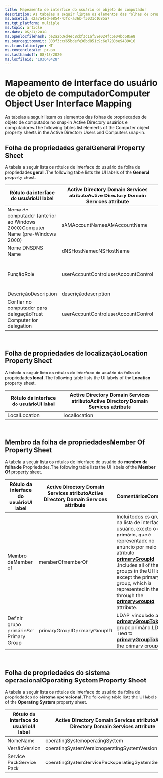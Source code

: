```yaml
---
title: Mapeamento de interface do usuário de objeto de computador
description: As tabelas a seguir listam os elementos das folhas de propriedades de objeto de computador no snap-in Active Directory usuários e computadores.
ms.assetid: e2a7a42d-e854-43fc-a36b-f3031c1685a7
ms.tgt_platform: multiple
ms.topic: article
ms.date: 05/31/2018
ms.openlocfilehash: de2a2b3ed4ec8cbf3c1af59e024fc5e04bc68ae8
ms.sourcegitcommit: 803f3ccd65bdefe36bd851b9c6e7280be9489016
ms.translationtype: MT
ms.contentlocale: pt-BR
ms.lasthandoff: 08/17/2020
ms.locfileid: "103640428"
---
```

# <a name="computer-object-user-interface-mapping"></a><span data-ttu-id="6662a-103">Mapeamento de interface do usuário de objeto de computador</span><span class="sxs-lookup"><span data-stu-id="6662a-103">Computer Object User Interface Mapping</span></span>

<span data-ttu-id="6662a-104">As tabelas a seguir listam os elementos das folhas de propriedades de objeto de computador no snap-in Active Directory usuários e computadores.</span><span class="sxs-lookup"><span data-stu-id="6662a-104">The following tables list elements of the Computer object property sheets in the Active Directory Users and Computers snap-in.</span></span>

## <a name="general-property-sheet"></a><span data-ttu-id="6662a-105">Folha de propriedades geral</span><span class="sxs-lookup"><span data-stu-id="6662a-105">General Property Sheet</span></span>

<span data-ttu-id="6662a-106">A tabela a seguir lista os rótulos de interface do usuário da folha de propriedades **geral** .</span><span class="sxs-lookup"><span data-stu-id="6662a-106">The following table lists the UI labels of the **General** property sheet.</span></span>



| <span data-ttu-id="6662a-107">Rótulo da interface do usuário</span><span class="sxs-lookup"><span data-stu-id="6662a-107">UI label</span></span>                         | <span data-ttu-id="6662a-108">Active Directory Domain Services atributo</span><span class="sxs-lookup"><span data-stu-id="6662a-108">Active Directory Domain Services attribute</span></span> | <span data-ttu-id="6662a-109">Comentários</span><span class="sxs-lookup"><span data-stu-id="6662a-109">Comments</span></span>                                         |
|----------------------------------|--------------------------------------------|--------------------------------------------------|
| <span data-ttu-id="6662a-110">Nome do computador (anterior ao Windows 2000)</span><span class="sxs-lookup"><span data-stu-id="6662a-110">Computer Name (pre-Windows 2000)</span></span> | <span data-ttu-id="6662a-111">sAMAccountName</span><span class="sxs-lookup"><span data-stu-id="6662a-111">sAMAccountName</span></span>                             |                                                  |
| <span data-ttu-id="6662a-112">Nome DNS</span><span class="sxs-lookup"><span data-stu-id="6662a-112">DNS Name</span></span>                         | <span data-ttu-id="6662a-113">dNSHostName</span><span class="sxs-lookup"><span data-stu-id="6662a-113">dNSHostName</span></span>                                |                                                  |
| <span data-ttu-id="6662a-114">Função</span><span class="sxs-lookup"><span data-stu-id="6662a-114">Role</span></span>                             | <span data-ttu-id="6662a-115">userAccountControl</span><span class="sxs-lookup"><span data-stu-id="6662a-115">userAccountControl</span></span>                         | <span data-ttu-id="6662a-116">Alterna um bit no bitmask userAccountControl.</span><span class="sxs-lookup"><span data-stu-id="6662a-116">Toggles a bit in the userAccountControl bitmask.</span></span> |
| <span data-ttu-id="6662a-117">Descrição</span><span class="sxs-lookup"><span data-stu-id="6662a-117">Description</span></span>                      | <span data-ttu-id="6662a-118">descrição</span><span class="sxs-lookup"><span data-stu-id="6662a-118">description</span></span>                                |                                                  |
| <span data-ttu-id="6662a-119">Confiar no computador para delegação</span><span class="sxs-lookup"><span data-stu-id="6662a-119">Trust Computer for delegation</span></span>    | <span data-ttu-id="6662a-120">userAccountControl</span><span class="sxs-lookup"><span data-stu-id="6662a-120">userAccountControl</span></span>                         | <span data-ttu-id="6662a-121">Alterna um bit no bitmask userAccountControl.</span><span class="sxs-lookup"><span data-stu-id="6662a-121">Toggles a bit in the userAccountControl bitmask.</span></span> |



 

## <a name="location-property-sheet"></a><span data-ttu-id="6662a-122">Folha de propriedades de localização</span><span class="sxs-lookup"><span data-stu-id="6662a-122">Location Property Sheet</span></span>

<span data-ttu-id="6662a-123">A tabela a seguir lista os rótulos de interface do usuário da folha de propriedades **local** .</span><span class="sxs-lookup"><span data-stu-id="6662a-123">The following table lists the UI labels of the **Location** property sheet.</span></span>



| <span data-ttu-id="6662a-124">Rótulo da interface do usuário</span><span class="sxs-lookup"><span data-stu-id="6662a-124">UI label</span></span> | <span data-ttu-id="6662a-125">Active Directory Domain Services atributo</span><span class="sxs-lookup"><span data-stu-id="6662a-125">Active Directory Domain Services attribute</span></span> |
|----------|--------------------------------------------|
| <span data-ttu-id="6662a-126">Local</span><span class="sxs-lookup"><span data-stu-id="6662a-126">Location</span></span> | <span data-ttu-id="6662a-127">local</span><span class="sxs-lookup"><span data-stu-id="6662a-127">location</span></span>                                   |



 

## <a name="member-of-property-sheet"></a><span data-ttu-id="6662a-128">Membro da folha de propriedades</span><span class="sxs-lookup"><span data-stu-id="6662a-128">Member Of Property Sheet</span></span>

<span data-ttu-id="6662a-129">A tabela a seguir lista os rótulos de interface de usuário do **membro da folha de** Propriedades.</span><span class="sxs-lookup"><span data-stu-id="6662a-129">The following table lists the UI labels of the **Member Of** property sheet.</span></span>



| <span data-ttu-id="6662a-130">Rótulo da interface do usuário</span><span class="sxs-lookup"><span data-stu-id="6662a-130">UI label</span></span>          | <span data-ttu-id="6662a-131">Active Directory Domain Services atributo</span><span class="sxs-lookup"><span data-stu-id="6662a-131">Active Directory Domain Services attribute</span></span> | <span data-ttu-id="6662a-132">Comentários</span><span class="sxs-lookup"><span data-stu-id="6662a-132">Comments</span></span>                                                                                                                                                                   |
|-------------------|--------------------------------------------|----------------------------------------------------------------------------------------------------------------------------------------------------------------------------|
| <span data-ttu-id="6662a-133">Membro de</span><span class="sxs-lookup"><span data-stu-id="6662a-133">Member of</span></span>         | <span data-ttu-id="6662a-134">memberOf</span><span class="sxs-lookup"><span data-stu-id="6662a-134">memberOf</span></span>                                   | <span data-ttu-id="6662a-135">Inclui todos os grupos na lista de interface do usuário, exceto o grupo primário, que é representado no anúncio por meio do atributo [**primaryGroupId**](/windows/desktop/ADSchema/a-primarygroupid) .</span><span class="sxs-lookup"><span data-stu-id="6662a-135">Includes all of the groups in the UI list, except the primary group, which is represented in the AD through the [**primaryGroupId**](/windows/desktop/ADSchema/a-primarygroupid) attribute.</span></span> |
| <span data-ttu-id="6662a-136">Definir grupo primário</span><span class="sxs-lookup"><span data-stu-id="6662a-136">Set Primary Group</span></span> | <span data-ttu-id="6662a-137">primaryGroupID</span><span class="sxs-lookup"><span data-stu-id="6662a-137">primaryGroupID</span></span>                             | <span data-ttu-id="6662a-138">LDAP: vinculado a [**primaryGroupToken**](/windows/desktop/ADSchema/a-primarygrouptoken) do grupo primário.</span><span class="sxs-lookup"><span data-stu-id="6662a-138">LDAP: Tied to [**primaryGroupToken**](/windows/desktop/ADSchema/a-primarygrouptoken) of the primary group.</span></span>                                                                                  |



 

## <a name="operating-system-property-sheet"></a><span data-ttu-id="6662a-139">Folha de propriedades do sistema operacional</span><span class="sxs-lookup"><span data-stu-id="6662a-139">Operating System Property Sheet</span></span>

<span data-ttu-id="6662a-140">A tabela a seguir lista os rótulos de interface do usuário da folha de propriedades do **sistema operacional** .</span><span class="sxs-lookup"><span data-stu-id="6662a-140">The following table lists the UI labels of the **Operating System** property sheet.</span></span>



| <span data-ttu-id="6662a-141">Rótulo da interface do usuário</span><span class="sxs-lookup"><span data-stu-id="6662a-141">UI label</span></span>     | <span data-ttu-id="6662a-142">Active Directory Domain Services atributo</span><span class="sxs-lookup"><span data-stu-id="6662a-142">Active Directory Domain Services attribute</span></span> |
|--------------|--------------------------------------------|
| <span data-ttu-id="6662a-143">Nome</span><span class="sxs-lookup"><span data-stu-id="6662a-143">Name</span></span>         | <span data-ttu-id="6662a-144">operatingSystem</span><span class="sxs-lookup"><span data-stu-id="6662a-144">operatingSystem</span></span>                            |
| <span data-ttu-id="6662a-145">Versão</span><span class="sxs-lookup"><span data-stu-id="6662a-145">Version</span></span>      | <span data-ttu-id="6662a-146">operatingSystemVersion</span><span class="sxs-lookup"><span data-stu-id="6662a-146">operatingSystemVersion</span></span>                     |
| <span data-ttu-id="6662a-147">Service Pack</span><span class="sxs-lookup"><span data-stu-id="6662a-147">Service Pack</span></span> | <span data-ttu-id="6662a-148">operatingSystemServicePack</span><span class="sxs-lookup"><span data-stu-id="6662a-148">operatingSystemServicePack</span></span>                 |



 

 

 